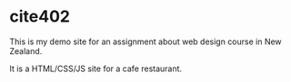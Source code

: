 # cite402

This is my demo site for an assignment about web design course in New Zealand.

It is a HTML/CSS/JS site for a cafe restaurant.
